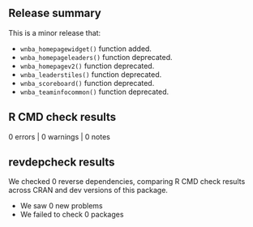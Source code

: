 ## Release summary

This is a minor release that:  
* ```wnba_homepagewidget()``` function added.
* ```wnba_homepageleaders()``` function deprecated.
* ```wnba_homepagev2()``` function deprecated.
* ```wnba_leaderstiles()``` function deprecated.
* ```wnba_scoreboard()``` function deprecated.
* ```wnba_teaminfocommon()``` function deprecated.


## R CMD check results

0 errors | 0 warnings | 0 notes

## revdepcheck results

We checked 0 reverse dependencies, comparing R CMD check results across CRAN and dev versions of this package.

 * We saw 0 new problems
 * We failed to check 0 packages
